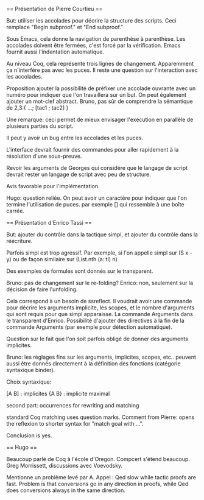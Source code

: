 == Présentation de Pierre Courtieu ==

But: utiliser les accolades pour décrire la structure des scripts.  Ceci remplace "Begin subproof." et "End subproof."

Sous Emacs, cela donne la navigation de parenthèse à parenthèse.  Les accolades doivent être fermées, c'est forcé par la vérification.  Emacs fournit aussi l'indentation automatique.

Au niveau Coq, cela représente trois lignes de changement.  Apparemment ça n'interfère pas avec les puces.  Il reste une question sur l'interaction avec les accolades.

Proposition ajouter la possibilité de préfixer une accolade ouvrante avec un numéro pour indiquer que l'on travaillera sur un but.  On peut également ajouter un mot-clef abstract.  Bruno, pas sûr de comprendre la sémantique de 2,3:{ ...; [tac1 ; tac2] }

Une remarque: ceci permet de mieux envisager l'exécution en parallèle de plusieurs parties du script.

Il peut y avoir un bug entre les accolades et les puces.

L'interface devrait fournir des commandes pour aller rapidement à la résolution d'une sous-preuve.

Revoir les arguments de Georges qui considère que le langage de script devrait rester un langage de script avec peu de structure.

Avis favorable pour l'implémentation.  

Hugo: question reliée.  On peut avoir un caractère pour indiquer que l'on termine l'utilisation de puces.  par exemple [] qui ressemble à une boîte carrée.

== Présentation d'Enrico Tassi ==

But: ajouter du contrôle dans la tactique simpl, et ajouter du contrôle dans la réécriture.

Parfois simpl est trop agressif.  Par exemple, si l'on appelle simpl sur (S x - y) ou de façon similaire sur (List.nth (a::tl) n)

Des exemples de formules sont donnés sur le transparent.

Bruno: pas de changement sur le re-folding?  Enrico: non, seulement sur la décision de faire l'unfolding.

Cela correspond à un besoin de ssreflect.  Il voudrait avoir une commande pour décrire les arguments implicite, les scopes, et le nombre d'arguments qui sont requis pour que simpl apparaisse.  La commande Arguments dans le transparent d'Enrico.  Possibilité d'ajouter des directives à la fin de la commande Arguments (par exemple pour détection automatique).

Question sur le fait que l'on soit parfois obligé de donner des arguments implicites.

Bruno: les réglages fins sur les arguments, implicites, scopes, etc..  peuvent aussi être donnés directement à la définition des fonctions (catégorie syntaxique binder).

Choix syntaxique:

  [A B]  : implicites
  {A B} : implicite maximal

second part: occurrences for rewriting and matching

standard Coq matching uses question marks.  Comment from Pierre: opens the reflexion to shorter syntax for "match goal with ...".

Conclusion is yes.

== Hugo ==

Beaucoup parlé de Coq à l'école d'Oregon.  Compcert s'étend beaucoup.  Greg Morrissett, discussions avec Voevodsky.

Mentionne un problème levé par A. Appel : Qed slow while tactic proofs are fast.   Problem is that conversions go in any direction in proofs, while Qed does conversions always in the same direction.
